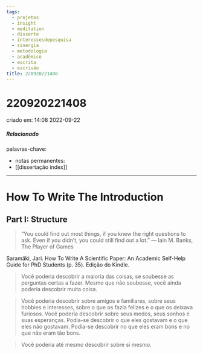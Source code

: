```yaml
---
tags:
  - projetos
  - insight
  - meditation
  - disserte
  - interessesdepesquisa
  - sinergia
  - metodologia
  - acadêmico
  - escrita
  - escrivão
title: 220920221408
---
```


# 220920221408

criado em: 14:08 2022-09-22

##### Relacionado

palavras-chave: 

- notas permanentes: 
- [[dissertação index]]

---

# How To Write The Introduction

## Part I: Structure

>“You could find out most things, if you knew the right questions to ask. Even if you didn’t, you could still find out a lot.” ― Iain M. Banks, The Player of Games

Saramäki, Jari. How To Write A Scientific Paper: An Academic Self-Help Guide for PhD Students (p. 35). Edição do Kindle. 

>Você poderia descobrir a maioria das coisas, se soubesse as perguntas certas a fazer. Mesmo que não soubesse, você ainda poderia descobrir muita coisa.

>Você poderia descobrir sobre amigos e familiares, sobre seus hobbies e interesses, sobre o que os fazia felizes e o que os deixava furiosos. Você poderia descobrir sobre seus medos, seus sonhos e suas esperanças. Podia-se descobrir o que eles gostavam e o que eles não gostavam. Podia-se descobrir no que eles eram bons e no que não eram tão bons.

>Você poderia até mesmo descobrir sobre si mesmo.

